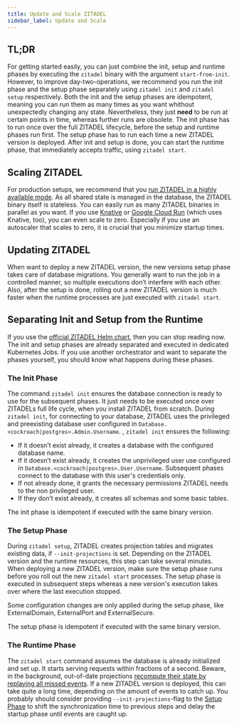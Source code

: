 ```yaml
---
title: Update and Scale ZITADEL
sidebar_label: Update and Scale
---
```


## TL;DR

For getting started easily, you can just combine the init, setup and runtime phases
by executing the `zitadel` binary with the argument `start-from-init`.
However, to improve day-two-operations,
we recommend you run the init phase and the setup phase
separately using `zitadel init` and  `zitadel setup` respectively.
Both the init and the setup phases are idempotent,
meaning you can run them as many times as you want whithout unexpectedly changing any state.
Nevertheless, they just __need__ to be run at certain points in time, whereas further runs are obsolete.
The init phase has to run once over the full ZITADEL lifecycle, before the setup and runtime phases run first.
The setup phase has to run each time a new ZITADEL version is deployed.
After init and setup is done, you can start the runtime phase, that immediately accepts traffic, using `zitadel start`.

## Scaling ZITADEL

For production setups, we recommend that you [run ZITADEL in a highly available mode](/docs/self-hosting/manage/production).
As all shared state is managed in the database,
the ZITADEL binary itself is stateless.
You can easily run as many ZITADEL binaries in parallel as you want.
If you use [Knative](/docs/self-hosting/deploy/knative)
or [Google Cloud Run](https://cloud.google.com/run) (which uses Knative, too),
you can even scale to zero.
Especially if you use an autoscaler that scales to zero,
it is crucial that you minimize startup times.

## Updating ZITADEL

When want to deploy a new ZITADEL version,
the new versions setup phase takes care of database migrations.
You generally want to run the job in a controlled manner,
so multiple executions don’t interfere with each other.
Also, after the setup is done,
rolling out a new ZITADEL version is much faster
when the runtime processes are just executed with `zitadel start`.

## Separating Init and Setup from the Runtime

If you use the [official ZITADEL Helm chart](/docs/self-hosting/deploy/kubernetes),
then you can stop reading now.
The init and setup phases are already separated and executed in dedicated Kubernetes Jobs.
If you use another orchestrator and want to separate the phases yourself,
you should know what happens during these phases.

### The Init Phase

The command `zitadel init` ensures the database connection is ready to use for the subsequent phases.
It just needs to be executed once over ZITADELs full life cycle,
when you install ZITADEL from scratch.
During `zitadel init`, for connecting to your database,
ZITADEL uses the privileged and preexisting database user configured in `Database.<cockroach|postgres>.Admin.Username`.
, `zitadel init` ensures the following:
- If it doesn’t exist already, it creates a database with the configured database name.
- If it doesn’t exist already, it creates the unprivileged user use configured in `Database.<cockroach|postgres>.User.Username`.
  Subsequent phases connect to the database with this user's credentials only.
- If not already done, it grants the necessary permissions ZITADEL needs to the non privileged user.
- If they don’t exist already, it creates all schemas and some basic tables.

The init phase is idempotent if executed with the same binary version.

### The Setup Phase

During `zitadel setup`, ZITADEL creates projection tables and migrates existing data, if `--init-projections` is set.
Depending on the ZITADEL version and the runtime resources,
this step can take several minutes.
When deploying a new ZITADEL version,
make sure the setup phase runs before you roll out the new `zitadel start` processes.
The setup phase is executed in subsequent steps
whereas a new version's execution takes over where the last execution stopped.

Some configuration changes are only applied during the setup phase, like ExternalDomain, ExternalPort and ExternalSecure.

The setup phase is idempotent if executed with the same binary version.

### The Runtime Phase

The `zitadel start` command assumes the database is already initialized and set up.
It starts serving requests within fractions of a second.
Beware, in the background, out-of-date projections
[recompute their state by replaying all missed events](/docs/concepts/eventstore/implementation#projections).
If a new ZITADEL version is deployed, this can take quite a long time,
depending on the amount of events to catch up.
You probably should consider providing `--init-projections`-flag to the [Setup Phase](#the-setup-phase) to shift the synchronization time to previous steps and delay the startup phase until events are caught up.